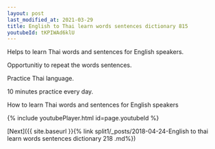 ```yaml
---
layout: post
last_modified_at: 2021-03-29
title: English to Thai learn words sentences dictionary 815 
youtubeId: tKPIWAd6klU
---
```

 
 
Helps to learn Thai words and sentences for English speakers.

Opportunitiy to repeat the words sentences. 

Practice Thai language. 
 
10 minutes practice every day. 
 
How to learn Thai words and sentences for English speakers 
 
{% include youtubePlayer.html id=page.youtubeId %}
 
 
[Next]({{ site.baseurl }}{% link  split1/_posts/2018-04-24-English to thai learn words sentences dictionary 218 .md%})
 
